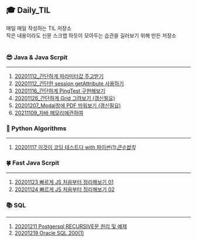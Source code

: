 ## :mortar_board: Daily_TIL 
매일 매일 작성하는 TIL 저장소<br>
작은 내용이라도 신문 스크랩 하듯이 모아두는 습관을 길러보기 위해 만든 저장소 <br>
<br>
### :sunglasses: Java & Java Scrpit
*** 
 1. [20201112_간단하게 파라미터값 주고받기 ](https://github.com/maria5845/Daily_TIL/blob/master/%EA%B0%84%EB%8B%A8%ED%95%98%EA%B2%8C%20%ED%8C%8C%EB%9D%BC%EB%AF%B8%ED%84%B0%20%EA%B0%92%20%EC%A3%BC%EA%B3%A0%EB%B0%9B%EA%B8%B0/%EA%B0%84%EB%8B%A8%ED%95%98%EA%B2%8C%20%ED%8C%8C%EB%9D%BC%EB%AF%B8%ED%84%B0%20%EA%B0%92%20%EC%A3%BC%EA%B3%A0%20%EB%B0%9B%EA%B8%B0.md)<br>
 2. [20201112_간단한 session getAttribute 사용하기 ](https://github.com/maria5845/Daily_TIL/blob/master/%EA%B0%84%EB%8B%A8%ED%95%9C%20session%20getAttribute%20%EC%82%AC%EC%9A%A9%ED%95%98%EA%B8%B0/%EA%B0%84%EB%8B%A8%ED%95%9C%20session%20getAttribute%20%EC%82%AC%EC%9A%A9%ED%95%98%EA%B8%B0.md) <br>
 3. [20201116_간단하게 PingTest 구현해보기 ](https://github.com/maria5845/Daily_TIL/blob/master/%EA%B0%84%EB%8B%A8%ED%95%98%EA%B2%8C%20PingTest%20%EA%B5%AC%ED%98%84%ED%95%B4%EB%B3%B4%EA%B8%B0/%EA%B0%84%EB%8B%A8%ED%95%98%EA%B2%8C%20PingTest%EA%B8%B0%EB%8A%A5%20%EA%B5%AC%ED%98%84%ED%95%B4%EB%B3%B4%EA%B8%B0.md)<br>
4. [20201126_간단하게 Grid 그려보기 (갱신필요)](
https://github.com/maria5845/Daily_TIL/blob/master/%EA%B0%84%EB%8B%A8%ED%95%98%EA%B2%8C%20Grid%20%EA%B7%B8%EB%A0%A4%EB%B3%B4%EA%B8%B0/%EA%B0%84%EB%8B%A8%ED%95%98%EA%B2%8C%20Grid%20%EA%B7%B8%EB%A0%A4%EB%B3%B4%EA%B8%B0.md)<br>
5. [20201207_Modal창에 PDF 띄워보기 (갱신필요)](
https://github.com/maria5845/Daily_TIL/blob/master/Modal%EC%B0%BD%EC%97%90%20PDF%20%EB%9D%84%EC%9B%8C%EB%B3%B4%EA%B8%B0/Modal%EC%B0%BD%EC%97%90%20PDF%20%EB%9D%84%EC%9B%8C%EB%B3%B4%EA%B8%B0.md)<br>
5. [20211109_자바 메모리에관하여 ](
https://github.com/maria5845/Daily_TIL/blob/master/%5BJAVA%5D%20%EC%9E%90%EB%B0%94_TIL/%5BJAVA%5D%20static%2Cheap%2Cstack%20%EB%A9%94%EB%AA%A8%EB%A6%AC%EC%97%90%20%EA%B4%80%ED%95%98%EC%97%AC.md)<br>

### :whale2: Python Algorithms
*** 
 1. [20201117 이것이 코딩 테스트다 with 파이썬(1)_큰수법칙_ ](https://github.com/maria5845/Daily_TIL/blob/master/%EC%9D%B4%EA%B2%83%EC%9D%B4%20%EC%BD%94%EB%94%A9%ED%85%8C%EC%8A%A4%ED%8A%B8%EB%8B%A4%20with%20%ED%8C%8C%EC%9D%B4%EC%8D%AC/%EC%9D%B4%EA%B2%83%EC%9D%B4%20%EC%BD%94%EB%94%A9%20%ED%85%8C%EC%8A%A4%ED%8A%B8%EB%8B%A4%20with%20%ED%8C%8C%EC%9D%B4%EC%8D%AC(1)_%ED%81%B0%EC%88%98%EB%B2%95%EC%B9%99_20201117.md)


### :four_leaf_clover: Fast Java Scrpit
*** 
 1. [20201123 빠르게 JS 처음부터 정리해보기 01]( https://github.com/maria5845/Daily_TIL/blob/master/%EB%B9%A0%EB%A5%B4%EA%B2%8C%20%EC%9E%90%EB%B0%94%EC%8A%A4%ED%81%AC%EB%A6%BD%ED%8A%B8/fastjs.js)
 2. [20201124 빠르게 JS 처음부터 정리해보기 02](https://github.com/maria5845/Daily_TIL/blob/master/%EB%B9%A0%EB%A5%B4%EA%B2%8C%20%EC%9E%90%EB%B0%94%EC%8A%A4%ED%81%AC%EB%A6%BD%ED%8A%B8/fastJs02.js)

### :books: SQL
*** 
 1. [20201211 Postgersql RECURSIVE문 원리 및 예제 ]( https://github.com/maria5845/Daily_TIL/blob/master/%5BPostgresql%5D%20%20RECURSIVE%20%EB%AC%B8%20%EC%9B%90%EB%A6%AC%20%EB%B0%8F%20%EC%98%88%EC%A0%9C/%5BPostgresql%5D%20%20RECURSIVE%20%EB%AC%B8%20%EC%9B%90%EB%A6%AC%20%EB%B0%8F%20%EC%98%88%EC%A0%9C.md)
 2. [20201219 Oracle SQL 200(1)](https://github.com/maria5845/Daily_TIL/blob/master/%5BOracle%20SQL%5D%20SQL%20200/20201219_DSQL.sql)


